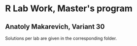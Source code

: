 
# R Lab Work, Master's program

## Anatoly Makarevich, Variant 30

Solutions per lab are given in the corresponding folder.
